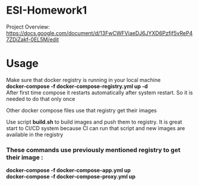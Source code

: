 # ESI-Homework1

Project Overview: https://docs.google.com/document/d/13FwCWFViaeDJ6JYXD6Pzfjf5vReP47ZDiZakf-0EL5M/edit

# Usage
Make sure that docker registry is running in your local machine \
**docker-compose -f docker-compose-registry.yml up -d** \
After first time compose it restarts automatically after system restart. So it is needed to do that only once

Other docker compose files use that registry get their images

Use script **build.sh** to build images and push them to registry. It is great start to CI/CD system because CI can run that script and new images are available in the registry


### These commands use previously mentioned registry to get their image :
**docker-compose -f docker-compose-app.yml up** \
**docker-compose -f docker-compose-proxy.yml up**
